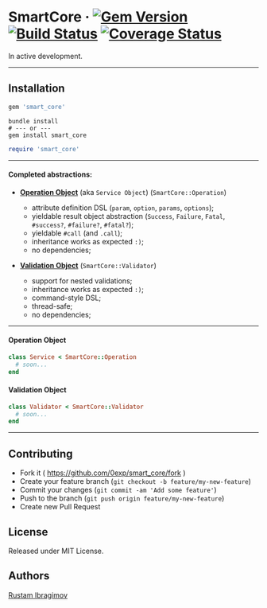 # SmartCore &middot; [![Gem Version](https://badge.fury.io/rb/smart_core.svg)](https://badge.fury.io/rb/smart_core) [![Build Status](https://travis-ci.org/0exp/smart_core.svg?branch=master)](https://travis-ci.org/0exp/smart_core) [![Coverage Status](https://coveralls.io/repos/github/0exp/smart_core/badge.svg?branch=master)](https://coveralls.io/github/0exp/smart_core?branch=master)

In active development.

---

## Installation

```ruby
gem 'smart_core'
```

```shell
bundle install
# --- or ---
gem install smart_core
```

```ruby
require 'smart_core'
```

---

#### Completed abstractions:

- [**Operation Object**](#operation-object) (aka `Service Object`) (`SmartCore::Operation`)
  - attribute definition DSL (`param`, `option`, `params`, `options`);
  - yieldable result object abstraction (`Success`, `Failure`, `Fatal`, `#success?`, `#failure?`, `#fatal?`);
  - yieldable `#call` (and `.call`);
  - inheritance works as expected `:)`;
  - no dependencies;

- [**Validation Object**](#validation-object) (`SmartCore::Validator`)
  - support for nested validations;
  - inheritance works as expected `:)`;
  - command-style DSL;
  - thread-safe;
  - no dependencies;

---

#### Operation Object

```ruby
class Service < SmartCore::Operation
  # soon...
end
```

#### Validation Object

```ruby
class Validator < SmartCore::Validator
  # soon...
end
```

---

## Contributing

- Fork it ( https://github.com/0exp/smart_core/fork )
- Create your feature branch (`git checkout -b feature/my-new-feature`)
- Commit your changes (`git commit -am 'Add some feature'`)
- Push to the branch (`git push origin feature/my-new-feature`)
- Create new Pull Request

## License

Released under MIT License.

## Authors

[Rustam Ibragimov](https://github.com/0exp)
